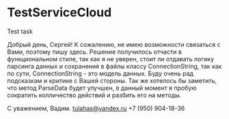 # TestServiceCloud

Test task

Добрый день, Сергей!
К сожалению, не имею возможности связаться с Вами, поэтому пишу здесь.
Решение получилось отчасти в функциональном стиле, так как я не уверен, стоит ли отдавать логику парсинга данных и сохранения в файлы классу ConnectionString, так как по сути, ConnectionString - это модель данных. Буду очень рад подсказкам и критике с Вашей стороны. Так же хотелось бы заметить, что метод ParseData будет улучшен, в данный момент я пробую сократить колличество действий и разбить его на методы.

С уважением, Вадим.
tulahas@yandex.ru
+7 (950) 904-18-36
